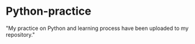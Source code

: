 # Python-practice
"My practice on Python and learning process have been uploaded to my repository."
